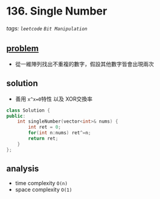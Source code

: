 # 136. Single Number

###### tags: `leetcode` `Bit Manipulation`

## [problem](https://leetcode.com/problems/single-number/)

- 從一維陣列找出不重複的數字，假設其他數字皆會出現兩次

## solution
- 善用 `x^x=0`特性 以及 XOR交換率

```c++
class Solution {
public:
    int singleNumber(vector<int>& nums) {
        int ret = 0;
        for(int n:nums) ret^=n;
        return ret;
    }
};
```
## analysis
- time complexity `O(n)`
- space complexity `O(1)`
